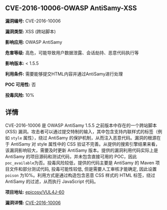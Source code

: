 ## CVE-2016-10006-OWASP AntiSamy-XSS

**漏洞编号:** CVE-2016-10006

**漏洞类型:** XSS (跨站脚本)

**影响应用:** OWASP AntiSamy

**危害等级:** 高危，可能导致用户数据泄露、会话劫持、恶意代码执行等

**影响版本:** < 1.5.5

**利用条件:** 需要能够提交HTML内容并通过AntiSamy进行处理

**POC 可用性:** 否

**投毒风险:** 10%

## 详情

CVE-2016-10006 是 OWASP AntiSamy 1.5.5 之前版本中存在的一个跨站脚本 (XSS) 漏洞。攻击者可以通过提交特制的输入，其中包含支持内联样式的标签（例如 `style` 属性），绕过 AntiSamy 的保护机制，从而注入恶意代码。漏洞的根源在于 AntiSamy 对 style 属性中的 CSS 验证不完善。从提供的搜索引擎结果来看，该漏洞影响较大，需要及时更新 AntiSamy 版本。提供的漏洞利用代码实际上是 AntiSamy 的项目源码和测试代码，并未包含直接可用的 POC，因此`poc_available`为否。投毒风险较低，提供的代码主要是 AntiSamy 的 Maven 项目文件和部分测试代码, 投毒可能性较低, 但是需要人工审核才能确定, 因此设置 `poison` 为10%。利用方式是通过构造包含恶意 CSS 样式的 HTML 标签，绕过 AntiSamy 的过滤，从而执行 JavaScript 代码。

**项目地址:** [epicosy/VUL4J-60](https://github.com/epicosy/VUL4J-60)

**漏洞详情:** [CVE-2016-10006](https://nvd.nist.gov/vuln/detail/CVE-2016-10006)